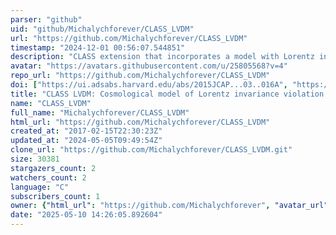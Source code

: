 ```yaml
---
parser: "github"
uid: "github/Michalychforever/CLASS_LVDM"
url: "https://github.com/Michalychforever/CLASS_LVDM"
timestamp: "2024-12-01 00:56:07.544851"
description: "CLASS extension that incorporates a model with Lorentz invariance violation in gravity and dark matter"
avatar: "https://avatars.githubusercontent.com/u/25805568?v=4"
repo_url: "https://github.com/Michalychforever/CLASS_LVDM"
doi: ["https://ui.adsabs.harvard.edu/abs/2015JCAP...03..016A", "https://ui.adsabs.harvard.edu/abs/2012JCAP...10..057B", "https://ui.adsabs.harvard.edu/abs/2024ascl.soft11017I/abstract"]
title: "CLASS LVDM: Cosmological model of Lorentz invariance violation in gravity and dark matter"
name: "CLASS_LVDM"
full_name: "Michalychforever/CLASS_LVDM"
html_url: "https://github.com/Michalychforever/CLASS_LVDM"
created_at: "2017-02-15T22:30:23Z"
updated_at: "2024-05-05T09:49:54Z"
clone_url: "https://github.com/Michalychforever/CLASS_LVDM.git"
size: 30381
stargazers_count: 2
watchers_count: 2
language: "C"
subscribers_count: 1
owner: {"html_url": "https://github.com/Michalychforever", "avatar_url": "https://avatars.githubusercontent.com/u/25805568?v=4", "login": "Michalychforever", "type": "User"}
date: "2025-05-10 14:26:05.892604"
---
```

